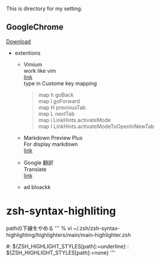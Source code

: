This is directory for my setting.

## GoogleChrome
[Download](https://www.google.co.jp/chrome/index.html)
- extentions
	- Vimium  
		work like vim   
		[link](https://chrome.google.com/webstore/detail/vimium/dbepggeogbaibhgnhhndojpepiihcmeb)    
		type in Custome key mapping    
		>map h goBack   
		>map l goForward   
		>map H previousTab   
		>map L nextTab   
		>map i LinkHints.activateMode    
		>map I LinkHints.activateModeToOpenInNewTab    

	- Markdown Preview Plus  
		For display markdown   
		[link](https://chrome.google.com/webstore/detail/markdown-preview-plus/febilkbfcbhebfnokafefeacimjdckgl?hl=ja)	

	- Google 翻訳   
		Translate    
		[link](https://chrome.google.com/webstore/detail/google-translate/aapbdbdomjkkjkaonfhkkikfgjllcleb?hl=ja)    

	- ad bloackk 

# zsh-syntax-highliting
pathの下線をやめる
'''
% vi ~/.zsh/zsh-syntax-highlighting/highlighters/main/main-highlighter.zsh

#: ${ZSH_HIGHLIGHT_STYLES[path]:=underline}
: ${ZSH_HIGHLIGHT_STYLES[path]:=none}
'''


